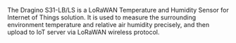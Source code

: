 The Dragino S31-LB/LS is a LoRaWAN Temperature and Humidity Sensor for Internet of Things solution. It is used to measure the surrounding environment temperature and relative air humidity precisely, and then upload to IoT server via LoRaWAN wireless protocol.
